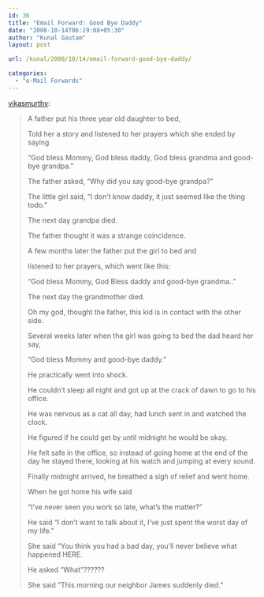 ```yaml
---
id: 36
title: "Email Forward: Good Bye Daddy"
date: "2008-10-14T06:29:08+05:30"
author: "Kunal Gautam"
layout: post

url: /kunal/2008/10/14/email-forward-good-bye-daddy/

categories:
  - "e-Mail Forwards"
---
```


[vikasmurthy](http://vikasmurthy.tumblr.com/post/54461314/email-forward-good-bye-daddy):

> A father put his three year old daughter to bed,
>
> Told her a story and listened to her prayers which she ended by saying
>
> “God bless Mommy, God bless daddy, God bless grandma and good-bye grandpa.”
>
> The father asked, “Why did you say good-bye grandpa?”
>
> The little girl said, “I don’t know daddy, it just seemed like the thing todo.”
>
> The next day grandpa died.
>
> The father thought it was a strange coincidence.
>
> A few months later the father put the girl to bed and
>
> listened to her prayers, which went like this:
>
> “God bless Mommy, God Bless daddy and good-bye grandma..”
>
> The next day the grandmother died.
>
> Oh my god, thought the father, this kid is in contact with the other side.
>
> Several weeks later when the girl was going to bed the dad heard her say,
>
> “God bless Mommy and good-bye daddy.”
>
> He practically went into shock.
>
> He couldn’t sleep all night and got up at the crack of dawn to go to his office.
>
> He was nervous as a cat all day, had lunch sent in and watched the clock.
>
> He figured if he could get by until midnight he would be okay.
>
> He felt safe in the office, so instead of going home at the end of the day he stayed there, looking at his watch and jumping at every sound.
>
> Finally midnight arrived, he breathed a sigh of relief and went home.
>
> When he got home his wife said
>
> “I’ve never seen you work so late, what’s the matter?”
>
> He said “I don’t want to talk about it, I’ve just spent the worst day of my life.”
>
> She said “You think you had a bad day, you’ll never believe what happened HERE.
>
> He asked “What”??????
>
> She said “This morning our neighbor James suddenly died.”
